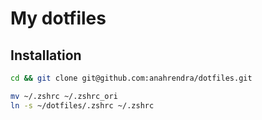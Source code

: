 # My dotfiles
## Installation
```bash
cd && git clone git@github.com:anahrendra/dotfiles.git

mv ~/.zshrc ~/.zshrc_ori
ln -s ~/dotfiles/.zshrc ~/.zshrc
```